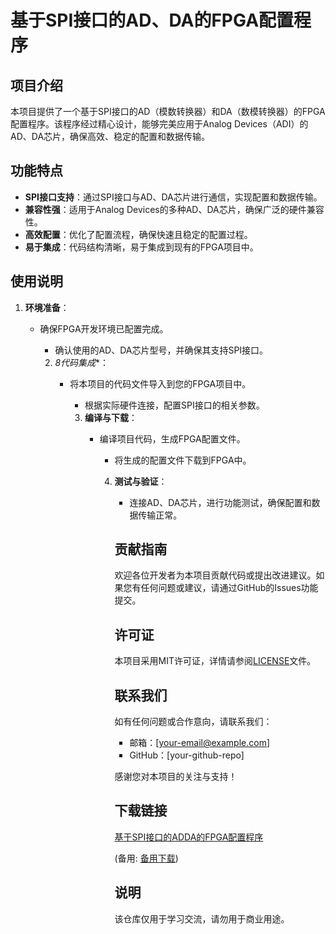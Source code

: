 # 基于SPI接口的AD、DA的FPGA配置程序

## 项目介绍

本项目提供了一个基于SPI接口的AD（模数转换器）和DA（数模转换器）的FPGA配置程序。该程序经过精心设计，能够完美应用于Analog Devices（ADI）的AD、DA芯片，确保高效、稳定的配置和数据传输。

## 功能特点

- **SPI接口支持**：通过SPI接口与AD、DA芯片进行通信，实现配置和数据传输。
- **兼容性强**：适用于Analog Devices的多种AD、DA芯片，确保广泛的硬件兼容性。
- **高效配置**：优化了配置流程，确保快速且稳定的配置过程。
- **易于集成**：代码结构清晰，易于集成到现有的FPGA项目中。

## 使用说明

1. **环境准备**：
   - 确保FPGA开发环境已配置完成。
      - 确认使用的AD、DA芯片型号，并确保其支持SPI接口。

      2. *8代码集成**：
         - 将本项目的代码文件导入到您的FPGA项目中。
            - 根据实际硬件连接，配置SPI接口的相关参数。

            3. **编译与下载**：
               - 编译项目代码，生成FPGA配置文件。
                  - 将生成的配置文件下载到FPGA中。

                  4. **测试与验证**：
                     - 连接AD、DA芯片，进行功能测试，确保配置和数据传输正常。

                     ## 贡献指南

                     欢迎各位开发者为本项目贡献代码或提出改进建议。如果您有任何问题或建议，请通过GitHub的Issues功能提交。

                     ## 许可证

                     本项目采用MIT许可证，详情请参阅[LICENSE](LICENSE)文件。

                     ## 联系我们

                     如有任何问题或合作意向，请联系我们：
                     - 邮箱：[your-email@example.com]
                     - GitHub：[your-github-repo]

                     感谢您对本项目的关注与支持！

                     ## 下载链接
                     [基于SPI接口的ADDA的FPGA配置程序](https://pan.quark.cn/s/abace1d356e8) 

                     (备用: [备用下载](https://pan.baidu.com/s/1Pq31XRZfYf46KtpXaE_7VA?pwd=1234))

                     ## 说明

                     该仓库仅用于学习交流，请勿用于商业用途。

